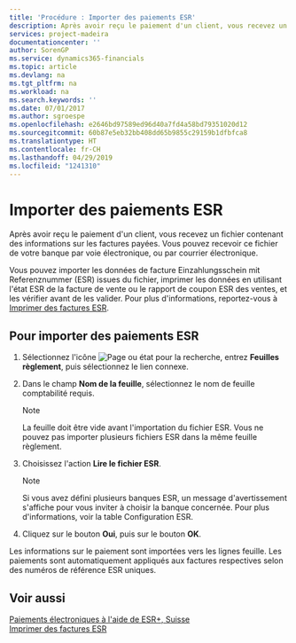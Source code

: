 ```yaml
---
title: 'Procédure : Importer des paiements ESR'
description: Après avoir reçu le paiement d'un client, vous recevez un fichier contenant des informations sur les factures payées. Vous pouvez recevoir ce fichier de votre banque par voie électronique, ou par courrier électronique.
services: project-madeira
documentationcenter: ''
author: SorenGP
ms.service: dynamics365-financials
ms.topic: article
ms.devlang: na
ms.tgt_pltfrm: na
ms.workload: na
ms.search.keywords: ''
ms.date: 07/01/2017
ms.author: sgroespe
ms.openlocfilehash: e2646bd97589ed96d40a7fd4a58bd79351020d12
ms.sourcegitcommit: 60b87e5eb32bb408dd65b9855c29159b1dfbfca8
ms.translationtype: HT
ms.contentlocale: fr-CH
ms.lasthandoff: 04/29/2019
ms.locfileid: "1241310"
---
```

# <a name="import-esr-payments"></a>Importer des paiements ESR
Après avoir reçu le paiement d'un client, vous recevez un fichier contenant des informations sur les factures payées. Vous pouvez recevoir ce fichier de votre banque par voie électronique, ou par courrier électronique.  

Vous pouvez importer les données de facture Einzahlungsschein mit Referenznummer (ESR) issues du fichier, imprimer les données en utilisant l'état ESR de la facture de vente ou le rapport de coupon ESR des ventes, et les vérifier avant de les valider. Pour plus d'informations, reportez-vous à [Imprimer des factures ESR](how-to-print-esr-invoices.md).  

## <a name="to-import-esr-payments"></a>Pour importer des paiements ESR  

1.  Sélectionnez l'icône ![Page ou état pour la recherche](../../media/ui-search/search_small.png "Page ou état pour la recherche"), entrez **Feuilles règlement**, puis sélectionnez le lien connexe.  
2.  Dans le champ **Nom de la feuille**, sélectionnez le nom de feuille comptabilité requis.  

    > [!NOTE]  
    >  La feuille doit être vide avant l'importation du fichier ESR. Vous ne pouvez pas importer plusieurs fichiers ESR dans la même feuille règlement.  

3.  Choisissez l'action **Lire le fichier ESR**.  

    > [!NOTE]  
    >  Si vous avez défini plusieurs banques ESR, un message d'avertissement s'affiche pour vous inviter à choisir la banque concernée. Pour plus d'informations, voir la table Configuration ESR.  

4.  Cliquez sur le bouton **Oui**, puis sur le bouton **OK**.  

Les informations sur le paiement sont importées vers les lignes feuille. Les paiements sont automatiquement appliqués aux factures respectives selon des numéros de référence ESR uniques.  

## <a name="see-also"></a>Voir aussi  
 [Paiements électroniques à l'aide de ESR+, Suisse](swiss-electronic-payments-using-esr.md)   
 [Imprimer des factures ESR](how-to-print-esr-invoices.md)
